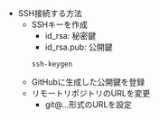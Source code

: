 - SSH接続する方法
    - SSHキーを作成
        - id_rsa: 秘密鍵
        - id_rsa.pub: 公開鍵
        ```
        ssh-keygen
        ```
    - GitHubに生成した公開鍵を登録
    - リモートリポジトリのURLを変更
        - git@...形式のURLを設定
